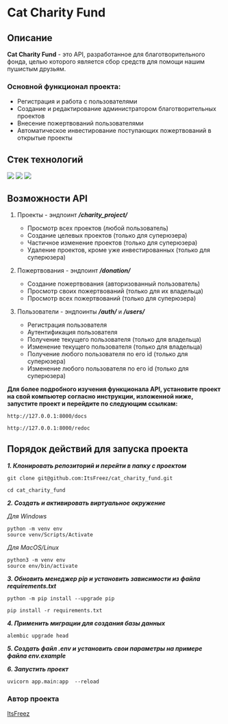 # Cat Charity Fund

## Описание
**Cat Charity Fund** - это API, разработанное для благотворительного фонда, целью которого является сбор средств для помощи нашим пушистым друзьям.

### Основной функционал проекта:

- Регистрация и работа с пользователями
- Создание и редактирование администратором благотворительных проектов
- Внесение пожертвований пользователями
- Автоматическое инвестирование поступающих пожертвований в открытые проекты

## Стек технологий 

![](https://img.shields.io/badge/Python-3.9-black?style=flat&logo=python) 
![](https://img.shields.io/badge/FastAPI-0.78.0-black?style=flat&logo=fastapi)
![](https://img.shields.io/badge/SQLAlchemy-1.4.36-black?style=flat)

## Возможности API

1. Проекты - эндпоинт ***/charity_project/***

   - Просмотр всех проектов (любой пользователь)
   - Создание целевых проектов (только для суперюзера)
   - Частичное изменение проектов (только для суперюзера)
   - Удаление проектов, кроме уже инвестированных (только для суперюзера)

2. Пожертвования - эндпоинт ***/donation/***

   - Создание пожертвования (авторизованный пользователь)
   - Просмотр своих пожертвований (только для их владельца)
   - Просмотр всех пожертвований (только для суперюзера)

3. Пользователи - эндпоинты ***/auth/*** и ***/users/***

   - Регистрация пользователя
   - Аутентификация пользователя
   - Получение текущего пользователя (только для владельца)
   - Изменение текущего пользователя (только для владельца)
   - Получение любого пользователя по его id (только для суперюзера)
   - Изменение любого пользователя по его id (только для суперюзера)

**Для более подробного изучения функционала API, установите проект на свой компьютер согласно инструкции, изложенной ниже, запустите проект и перейдите по следующим ссылкам:**

```shell
http://127.0.0.1:8000/docs
```

```shell
http://127.0.0.1:8000/redoc
```

## Порядок действий для запуска проекта

***1. Клонировать репозиторий и перейти в папку c проектом***

```shell
git clone git@github.com:ItsFreez/cat_charity_fund.git
```

```shell
cd cat_charity_fund
```

***2. Cоздать и активировать виртуальное окружение***

*Для Windows*
```shell
python -m venv env
source venv/Scripts/Activate
```
*Для MacOS/Linux*
```shell
python3 -m venv env
source env/bin/activate
```

***3. Обновить менеджер pip и установить зависимости из файла requirements.txt***

```shell
python -m pip install --upgrade pip
```

```shell
pip install -r requirements.txt
```

***4. Применить миграции для создания базы данных***

```shell
alembic upgrade head
```

***5. Создать файл .env и установить свои параметры на примере файла env.example***

***6. Запустить проект***
```shell
uvicorn app.main:app  --reload
```

### Автор проекта

[ItsFreez](https://github.com/ItsFreez)

